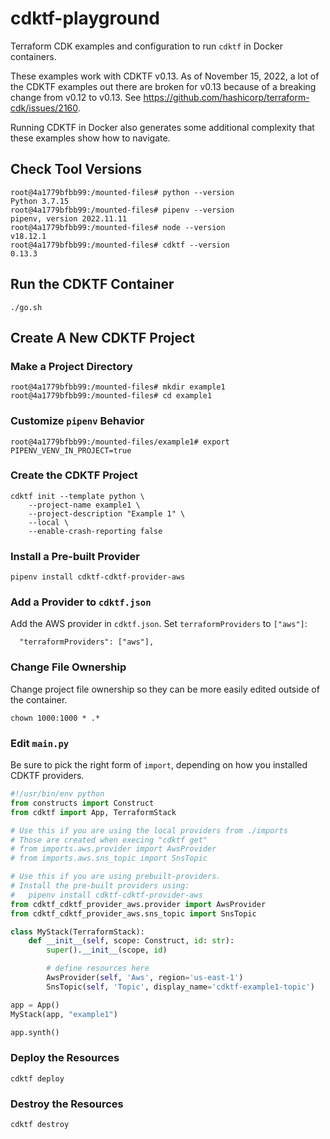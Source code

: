 # cdktf-playground

Terraform CDK examples and configuration to run `cdktf` in Docker containers.

These examples work with CDKTF v0.13. As of November 15, 2022, a lot of the CDKTF examples out there are broken for v0.13 because of a breaking change from v0.12 to v0.13. See https://github.com/hashicorp/terraform-cdk/issues/2160.

Running CDKTF in Docker also generates some additional complexity that these examples show how to navigate.

## Check Tool Versions

```
root@4a1779bfbb99:/mounted-files# python --version
Python 3.7.15
root@4a1779bfbb99:/mounted-files# pipenv --version
pipenv, version 2022.11.11
root@4a1779bfbb99:/mounted-files# node --version
v18.12.1
root@4a1779bfbb99:/mounted-files# cdktf --version
0.13.3
```

## Run the CDKTF Container

```
./go.sh
```

## Create A New CDKTF Project

### Make a Project Directory
```
root@4a1779bfbb99:/mounted-files# mkdir example1
root@4a1779bfbb99:/mounted-files# cd example1
```
### Customize `pipenv` Behavior

```
root@4a1779bfbb99:/mounted-files/example1# export PIPENV_VENV_IN_PROJECT=true
```

### Create the CDKTF Project
```
cdktf init --template python \
    --project-name example1 \
    --project-description "Example 1" \
    --local \
    --enable-crash-reporting false

```
### Install a Pre-built Provider
```
pipenv install cdktf-cdktf-provider-aws
```

### Add a Provider to `cdktf.json`

Add the AWS provider in `cdktf.json`. Set `terraformProviders` to `["aws"]`:
```
  "terraformProviders": ["aws"],
```

### Change File Ownership

Change project file ownership so they can be more easily edited outside of the container.
```
chown 1000:1000 * .*
```

### Edit `main.py`

Be sure to pick the right form of `import`, depending on how you installed CDKTF providers.

```python
#!/usr/bin/env python
from constructs import Construct
from cdktf import App, TerraformStack

# Use this if you are using the local providers from ./imports
# Those are created when execing "cdktf get"
# from imports.aws.provider import AwsProvider
# from imports.aws.sns_topic import SnsTopic

# Use this if you are using prebuilt-providers. 
# Install the pre-built providers using:
#   pipenv install cdktf-cdktf-provider-aws
from cdktf_cdktf_provider_aws.provider import AwsProvider
from cdktf_cdktf_provider_aws.sns_topic import SnsTopic

class MyStack(TerraformStack):
    def __init__(self, scope: Construct, id: str):
        super().__init__(scope, id)

        # define resources here
        AwsProvider(self, 'Aws', region='us-east-1')
        SnsTopic(self, 'Topic', display_name='cdktf-example1-topic')

app = App()
MyStack(app, "example1")

app.synth()
```

### Deploy the Resources

```
cdktf deploy
```


### Destroy the Resources

```
cdktf destroy
```

